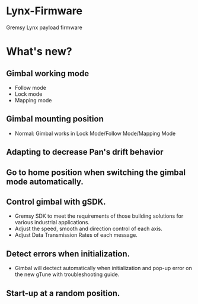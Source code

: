 # Lynx-Firmware
Gremsy Lynx payload firmware

# What's new?

## Gimbal working mode
- Follow mode
- Lock mode
- Mapping mode

## Gimbal mounting position
- Normal: Gimbal works in Lock Mode/Follow Mode/Mapping Mode
  
## Adapting to decrease Pan's drift behavior

## Go to home position when switching the gimbal mode automatically.

## Control gimbal with gSDK.
- Gremsy SDK to meet the requirements of those building solutions for
various industrial applications.
- Adjust the speed, smooth and direction control of each axis. 
- Adjust Data Transmission Rates of each message.

## Detect errors when initialization.
- Gimbal will dectect automatically when initialization and pop-up error on the
new gTune with troubleshooting guide.

## Start-up at a random position.

